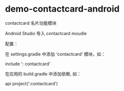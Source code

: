 # demo-contactcard-android
contactcard 名片功能模块


Android Studio 导入 contactcard moudle 

配置：

在 settings.gradle 中添加 'contactcard' 模块，如：

include ': contactcard'

在应用的 build.gradle 中添加依赖, 如：

api project(':contactcard')